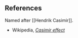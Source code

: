 
## References

Named after [[Hendrik Casimir]].

* Wikipedia, _[Casimir effect](https://en.wikipedia.org/wiki/Casimir_effect)_

